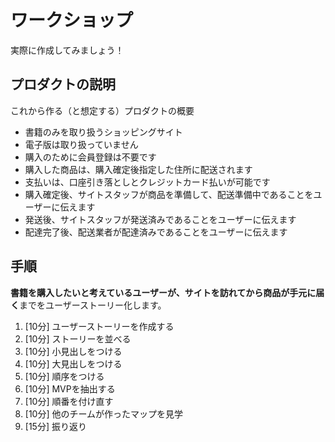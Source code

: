 # ワークショップ

実際に作成してみましょう！

## プロダクトの説明

これから作る（と想定する）プロダクトの概要

* 書籍のみを取り扱うショッピングサイト
* 電子版は取り扱っていません
* 購入のために会員登録は不要です
* 購入した商品は、購入確定後指定した住所に配送されます
* 支払いは、口座引き落としとクレジットカード払いが可能です
* 購入確定後、サイトスタッフが商品を準備して、配送準備中であることをユーザーに伝えます
* 発送後、サイトスタッフが発送済みであることをユーザーに伝えます
* 配達完了後、配送業者が配達済みであることをユーザーに伝えます

## 手順

**書籍を購入したいと考えているユーザーが、サイトを訪れてから商品が手元に届く**までをユーザーストーリー化します。

1. [10分] ユーザーストーリーを作成する
1. [10分] ストーリーを並べる
1. [10分] 小見出しをつける
1. [10分] 大見出しをつける
1. [10分] 順序をつける
1. [10分] MVPを抽出する
1. [10分] 順番を付け直す
1. [10分] 他のチームが作ったマップを見学
1. [15分] 振り返り
